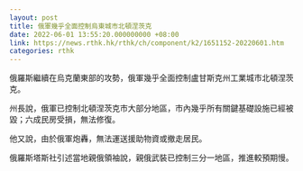 ```yaml
---
layout: post
title: 俄軍幾乎全面控制烏東城市北頓涅茨克
date: 2022-06-01 13:55:20.000000000 +08:00
link: https://news.rthk.hk/rthk/ch/component/k2/1651152-20220601.htm
categories: rthk
---
```


俄羅斯繼續在烏克蘭東部的攻勢，俄軍幾乎全面控制盧甘斯克州工業城市北頓涅茨克。

州長說，俄軍已控制北頓涅茨克市大部分地區，市內幾乎所有關鍵基礎設施已經被毀；六成民房受損，無法修復。

他又說，由於俄軍炮轟，無法運送援助物資或撤走居民。

俄羅斯塔斯社引述當地親俄領袖說，親俄武裝已控制三分一地區，推進較預期慢。
